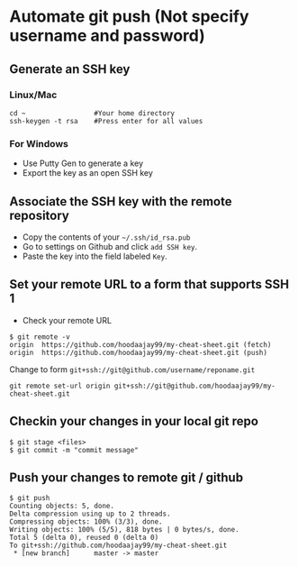 # Automate git push (Not specify username and password)

## Generate an SSH key

### Linux/Mac

```
cd ~                 #Your home directory
ssh-keygen -t rsa    #Press enter for all values
```

### For Windows

- Use Putty Gen to generate a key
- Export the key as an open SSH key

## Associate the SSH key with the remote repository

- Copy the contents of your `~/.ssh/id_rsa.pub`
- Go to settings on Github and click `add SSH key`.
- Paste the key into the field labeled `Key`.

## Set your remote URL to a form that supports SSH 1

- Check your remote URL
```
$ git remote -v
origin	https://github.com/hoodaajay99/my-cheat-sheet.git (fetch)
origin	https://github.com/hoodaajay99/my-cheat-sheet.git (push)
```

Change to form `git+ssh://git@github.com/username/reponame.git`

```
git remote set-url origin git+ssh://git@github.com/hoodaajay99/my-cheat-sheet.git

```

## Checkin your changes in your local git repo
```
$ git stage <files>
$ git commit -m "commit message"
```

## Push your changes to remote git / github

```
$ git push
Counting objects: 5, done.
Delta compression using up to 2 threads.
Compressing objects: 100% (3/3), done.
Writing objects: 100% (5/5), 818 bytes | 0 bytes/s, done.
Total 5 (delta 0), reused 0 (delta 0)
To git+ssh://github.com/hoodaajay99/my-cheat-sheet.git
 * [new branch]      master -> master
 ```



